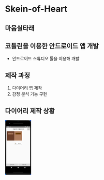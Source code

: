 # Skein-of-Heart
## 마음실타래
## 코틀린을 이용한 안드로이드 앱 개발

* 안드로이드 스튜디오 툴을 이용해 개발

## 제작 과정
1. 다이어리 앱 제작
2. 감정 분석 기능 구현

## 다이어리 제작 상황
<img src="image/메인.JPG" height="180px"></img><br/>
